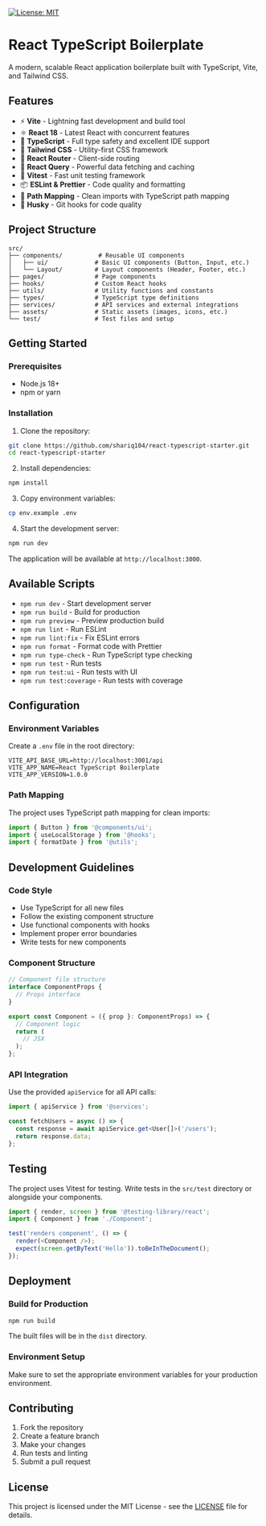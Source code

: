 [![License: MIT](https://img.shields.io/badge/License-MIT-yellow.svg)](https://opensource.org/licenses/MIT)

# React TypeScript Boilerplate

A modern, scalable React application boilerplate built with TypeScript, Vite, and Tailwind CSS.

## Features

- ⚡ **Vite** - Lightning fast development and build tool
- ⚛️ **React 18** - Latest React with concurrent features
- 🔷 **TypeScript** - Full type safety and excellent IDE support
- 🎨 **Tailwind CSS** - Utility-first CSS framework
- 🧭 **React Router** - Client-side routing
- 🔄 **React Query** - Powerful data fetching and caching
- 🧪 **Vitest** - Fast unit testing framework
- 📦 **ESLint & Prettier** - Code quality and formatting
- 🎯 **Path Mapping** - Clean imports with TypeScript path mapping
- 🔧 **Husky** - Git hooks for code quality

## Project Structure

```
src/
├── components/          # Reusable UI components
│   ├── ui/             # Basic UI components (Button, Input, etc.)
│   └── Layout/         # Layout components (Header, Footer, etc.)
├── pages/              # Page components
├── hooks/              # Custom React hooks
├── utils/              # Utility functions and constants
├── types/              # TypeScript type definitions
├── services/           # API services and external integrations
├── assets/             # Static assets (images, icons, etc.)
└── test/               # Test files and setup
```

## Getting Started

### Prerequisites

- Node.js 18+ 
- npm or yarn

### Installation

1. Clone the repository:
```bash
git clone https://github.com/shariq104/react-typescript-starter.git
cd react-typescript-starter
```

2. Install dependencies:
```bash
npm install
```

3. Copy environment variables:
```bash
cp env.example .env
```

4. Start the development server:
```bash
npm run dev
```

The application will be available at `http://localhost:3000`.

## Available Scripts

- `npm run dev` - Start development server
- `npm run build` - Build for production
- `npm run preview` - Preview production build
- `npm run lint` - Run ESLint
- `npm run lint:fix` - Fix ESLint errors
- `npm run format` - Format code with Prettier
- `npm run type-check` - Run TypeScript type checking
- `npm run test` - Run tests
- `npm run test:ui` - Run tests with UI
- `npm run test:coverage` - Run tests with coverage

## Configuration

### Environment Variables

Create a `.env` file in the root directory:

```env
VITE_API_BASE_URL=http://localhost:3001/api
VITE_APP_NAME=React TypeScript Boilerplate
VITE_APP_VERSION=1.0.0
```

### Path Mapping

The project uses TypeScript path mapping for clean imports:

```typescript
import { Button } from '@components/ui';
import { useLocalStorage } from '@hooks';
import { formatDate } from '@utils';
```

## Development Guidelines

### Code Style

- Use TypeScript for all new files
- Follow the existing component structure
- Use functional components with hooks
- Implement proper error boundaries
- Write tests for new components

### Component Structure

```typescript
// Component file structure
interface ComponentProps {
  // Props interface
}

export const Component = ({ prop }: ComponentProps) => {
  // Component logic
  return (
    // JSX
  );
};
```

### API Integration

Use the provided `apiService` for all API calls:

```typescript
import { apiService } from '@services';

const fetchUsers = async () => {
  const response = await apiService.get<User[]>('/users');
  return response.data;
};
```

## Testing

The project uses Vitest for testing. Write tests in the `src/test` directory or alongside your components.

```typescript
import { render, screen } from '@testing-library/react';
import { Component } from './Component';

test('renders component', () => {
  render(<Component />);
  expect(screen.getByText('Hello')).toBeInTheDocument();
});
```

## Deployment

### Build for Production

```bash
npm run build
```

The built files will be in the `dist` directory.

### Environment Setup

Make sure to set the appropriate environment variables for your production environment.

## Contributing

1. Fork the repository
2. Create a feature branch
3. Make your changes
4. Run tests and linting
5. Submit a pull request

## License

This project is licensed under the MIT License - see the [LICENSE](LICENSE) file for details.
